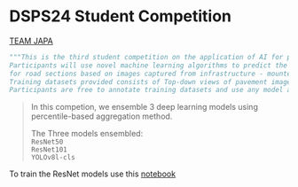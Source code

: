 # DSPS24 Student Competition

[TEAM JAPA](https://dsps-1e998.web.app/leaderboard)
>
```python
"""This is the third student competition on the application of AI for pavement condition monitoring.
Participants will use novel machine learning algorithms to predict the pavement condition index (PCI)
for road sections based on images captured from infrastructure - mounted sensors. 
Training datasets provided consists of Top-down views of pavement image data and corresponding pavement condition indices. 
Participants are free to annotate training datasets and use any model architecture to predict the PCI of the road section."""
```

> In this competion, we ensemble 3 deep learning models using percentile-based aggregation method.
> 
> The Three models ensembled: <br>
> ```ResNet50``` <br>
> ```ResNet101``` <br>
> `YOLOv8l-cls` <br>

To train the ResNet models use this [notebook](https://github.com/Blessing988/DSPS24/blob/main/Train-ResNet-Model-DSPS24.ipynb)
